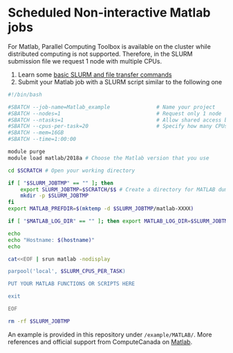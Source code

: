 # Scheduled Non-interactive Matlab jobs

For Matlab, Parallel Computing Toolbox is available on the cluster while distributed computing is not supported. Therefore, in the SLURM submission file we request 1 node with multiple CPUs.

1. Learn some [basic SLURM and file transfer commands](SLURM_basic.md)
1. Submit your Matlab job with a SLURM script similar to the following one

```bash
#!/bin/bash

#SBATCH --job-name=Matlab_example               # Name your project
#SBATCH --nodes=1                               # Request only 1 node
#SBATCH --ntasks=1                              # Allow shared access between CPUs by allocating the same task
#SBATCH --cpus-per-task=20                      # Specify how many CPUs you need
#SBATCH --mem=16GB
#SBATCH --time=1:00:00

module purge
module load matlab/2018a # Choose the Matlab version that you use

cd $SCRATCH # Open your working directory

if [ "$SLURM_JOBTMP" == "" ]; then
    export SLURM_JOBTMP=$SCRATCH/$$ # Create a directory for MATLAB dump files
    mkdir -p $SLURM_JOBTMP
fi
export MATLAB_PREFDIR=$(mktemp -d $SLURM_JOBTMP/matlab-XXXX)

if [ "$MATLAB_LOG_DIR" == "" ]; then export MATLAB_LOG_DIR=$SLURM_JOBTMP; fi

echo
echo "Hostname: $(hostname)"
echo

cat<<EOF | srun matlab -nodisplay

parpool('local', $SLURM_CPUS_PER_TASK)

PUT YOUR MATLAB FUNCTIONS OR SCRIPTS HERE

exit

EOF

rm -rf $SLURM_JOBTMP

```

An example is provided in this repository under `/example/MATLAB/`. More references and official support from ComputeCanada on [Matlab](https://docs.computecanada.ca/wiki/MATLAB).
